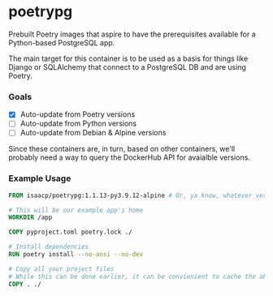 # poetrypg

Prebuilt Poetry images that aspire to have the prerequisites available for a Python-based PostgreSQL app.

The main target for this container is to be used as a basis for things like Django or SQLAlchemy that connect to a PostgreSQL DB and are using Poetry.

### Goals
- [x] Auto-update from Poetry versions
- [ ] Auto-update from Python versions
- [ ] Auto-update from Debian & Alpine versions

Since these containers are, in turn, based on other containers, we'll probably need a way to query the DockerHub API for avaialble versions.

### Example Usage

```dockerfile
FROM isaacp/poetrypg:1.1.13-py3.9.12-alpine # Or, ya know, whatever version

# This will be our example app's home
WORKDIR /app

COPY pyproject.toml poetry.lock ./

# Install dependencies
RUN poetry install --no-ansi --no-dev

# Copy all your project files
# While this can be done earlier, it can be convienient to cache the above steps since they may take longer to complete.
COPY . ./
```
